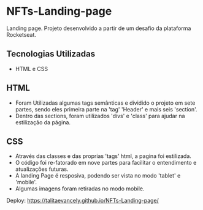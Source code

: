# NFTs-Landing-page
 Landing page. Projeto desenvolvido a partir de um desafio da plataforma Rocketseat.
 
## Tecnologias Utilizadas
- HTML e CSS

## HTML
- Foram Utilizadas algumas tags semânticas e dividido o projeto em sete partes, sendo eles primeira parte na 'tag' 'Header' e mais seis 'section'.
- Dentro das sections, foram utilizados 'divs' e 'class' para ajudar na estilização da página.

## CSS
- Através das classes e das proprias 'tags' html, a pagina foi estilizada.
- O código foi re-fatorado em nove partes para facilitar o entendimento e atualizações futuras.
- A landing Page é resposiva, podendo ser vista no modo 'tablet' e 'mobile'.
- Algumas imagens foram retiradas no modo mobile.
 
 Deploy: https://talitaevancely.github.io/NFTs-Landing-page/
